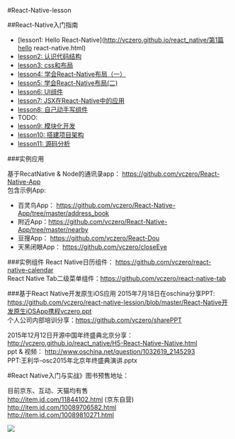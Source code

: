 #React-Native-lesson

##React-Native入门指南

+ [lesson1: Hello React-Native](http://vczero.github.io/react_native/第1篇hello react-native.html)
+ [lesson2: 认识代码结构](http://vczero.github.io/react_native/第2篇认识代码结构.html)
+ [lesson3: css和布局](http://vczero.github.io/react_native/第3篇css和布局.html)
+ [lesson4: 学会React-Native布局（一）](http://vczero.github.io/react_native/第4篇学会react-native布局.html)
+ [lesson5: 学会React-Native布局(二)](http://vczero.github.io/react_native/第4篇react-native布局实战（二）.html)
+ [lesson6: UI组件](http://vczero.github.io/react_native/第5篇ui组件.html)
+ [lesson7: JSX在React-Native中的应用](http://vczero.github.io/react_native/第6篇jsx在react-native中的应用.html)
+ [lesson8: 自己动手写组件](http://vczero.github.io/react_native/%E7%AC%AC7%E7%AF%87%E5%8A%A8%E6%89%8B%E5%86%99%E7%BB%84%E4%BB%B6.html)
+ TODO:
+ [lesson9: 模块化开发]()
+ [lesson10: 搭建项目架构]()
+ [lesson11: 源码分析]()


###实例应用

基于RecatNative & Node的通讯录app： https://github.com/vczero/React-Native-App          
包含示例App:             

+ 百灵鸟App： https://github.com/vczero/React-Native-App/tree/master/address_book
+ 附近App：https://github.com/vczero/React-Native-App/tree/master/nearby 
+ 豆搜App： https://github.com/vczero/React-Dou
+ 天黑闭眼App： https://github.com/vczero/closeEye


###实例组件
React Native日历组件： https://github.com/vczero/react-native-calendar              
React Native Tab二级菜单组件：https://github.com/vczero/react-native-tab

###基于React Native开发原生iOS应用
2015年7月18日在oschina分享PPT: https://github.com/vczero/react-native-lession/blob/master/React-Native开发原生iOSApp携程vczero.ppt         
个人公司内部培训分享：https://github.com/vczero/sharePPT         
 

2015年12月12日开源中国年终盛典北京分享：http://vczero.github.io/react_native/H5-React-Native-Native.html         
ppt & 视频： http://www.oschina.net/question/1032619_2145293       
PPT:王利华-osc2015年北京年终盛典演讲.pptx    


#React Native入门与实战》图书预售地址：
           
 目前京东、互动、天猫均有售                    
 http://item.jd.com/11844102.html     (京东自营)
 http://item.jd.com/10089706582.html        
 http://item.jd.com/10089810271.html       
 
 ![](http://img12.360buyimg.com/n1/jfs/t2230/225/1782466650/242239/49882b5d/567a1913N46db602f.png)



